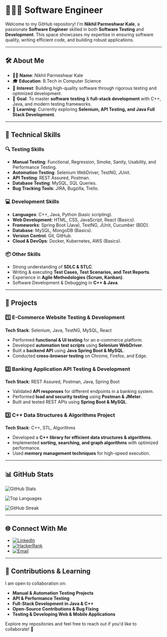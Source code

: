 # 👨‍💻✨ Software Engineer   

Welcome to my GitHub repository! I'm **Nikhil Parmeshwar Kale**, a passionate **Software Engineer** skilled in both **Software Testing** and **Development**. This space showcases my expertise in ensuring software quality, writing efficient code, and building robust applications.

---

## 🛠️ About Me  

- 🙋‍♂️ **Name**: Nikhil Parmeshwar Kale  
- 🎓 **Education**: B.Tech in Computer Science  
- 🔎 **Interest**: Building high-quality software through rigorous testing and optimized development.  
- 🚀 **Goal**: To master **software testing** & **full-stack development** with C++, Java, and modern testing frameworks.  
- 🌱 **Learning**: Currently exploring **Selenium, API Testing, and Java Full Stack Development**.  

---

## 🚀 Technical Skills  

### 🔍 **Testing Skills**  
- **Manual Testing**: Functional, Regression, Smoke, Sanity, Usability, and Performance Testing.  
- **Automation Testing**: Selenium WebDriver, TestNG, JUnit.  
- **API Testing**: REST Assured, Postman.  
- **Database Testing**: MySQL, SQL Queries.  
- **Bug Tracking Tools**: JIRA, Bugzilla, Trello.  

### 💻 **Development Skills**  
- **Languages**: C++, Java, Python (basic scripting).  
- **Web Development**: HTML, CSS, JavaScript, React (Basics).  
- **Frameworks**: Spring Boot (Java), TestNG, JUnit, Cucumber (BDD).  
- **Database**: MySQL, MongoDB (Basics).  
- **Version Control**: Git, GitHub.  
- **Cloud & DevOps**: Docker, Kubernetes, AWS (Basics).  

### 📦 **Other Skills**  
- Strong understanding of **SDLC & STLC**.  
- Writing & executing **Test Cases, Test Scenarios, and Test Reports**.  
- Experience in **Agile Methodologies (Scrum, Kanban)**.  
- Software Development & Debugging in **C++ & Java**.  

---

## 📂 Projects  

### 1️⃣ **E-Commerce Website Testing & Development**  
**Tech Stack**: Selenium, Java, TestNG, MySQL, React  
- Performed **functional & UI testing** for an e-commerce platform.  
- Developed **automation test scripts** using **Selenium WebDriver**.  
- Built a **backend API** using **Java Spring Boot & MySQL**.  
- Conducted **cross-browser testing** on Chrome, Firefox, and Edge.  

### 2️⃣ **Banking Application API Testing & Development**  
**Tech Stack**: REST Assured, Postman, Java, Spring Boot  
- Validated **API responses** for different endpoints in a banking system.  
- Performed **load and security testing** using **Postman & JMeter**.  
- Built and tested REST APIs using **Spring Boot & MySQL**.  

### 3️⃣ **C++ Data Structures & Algorithms Project**  
**Tech Stack**: C++, STL, Algorithms  
- Developed a **C++ library for efficient data structures & algorithms**.  
- Implemented **sorting, searching, and graph algorithms** with optimized performance.  
- Used **memory management techniques** for high-speed execution.  

---

## 📊 GitHub Stats  

![GitHub Stats](https://github-readme-stats.vercel.app/api?username=kalenikhil565&show_icons=true&theme=algolia&include_all_commits=true&count_private=true&hide_border=true)  

![Top Languages](https://github-readme-stats.vercel.app/api/top-langs/?username=kalenikhil565&layout=compact&theme=algolia&hide_border=true&langs_count=8)  

![GitHub Streak](https://streak-stats.demolab.com?user=kalenikhil565&theme=algolia&hide_border=true)  

---

## 🌐 Connect With Me  

- [![LinkedIn](https://img.shields.io/badge/LinkedIn-blue?logo=linkedin&logoColor=white)](https://www.linkedin.com/in/nikhil-kale-6a674622a)  
- [![HackerRank](https://img.shields.io/badge/HackerRank-2EC866?logo=hackerrank&logoColor=white)](https://www.hackerrank.com/nikhil-kale-6a674622a)  
- [![Email](https://img.shields.io/badge/Email-c14438?logo=gmail&logoColor=white)](mailto:kalenikhil565@gmail.com)  

---

## 🤝 Contributions & Learning  

I am open to collaboration on:  
- **Manual & Automation Testing Projects**  
- **API & Performance Testing**  
- **Full-Stack Development in Java & C++**  
- **Open-Source Contributions & Bug Fixing**  
- **Testing & Developing Web & Mobile Applications**  

Explore my repositories and feel free to reach out if you'd like to collaborate! 🚀

